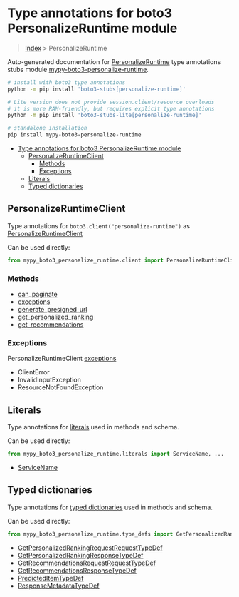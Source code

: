 <a id="type-annotations-for-boto3-personalizeruntime-module"></a>

# Type annotations for boto3 PersonalizeRuntime module

> [Index](..) > PersonalizeRuntime

Auto-generated documentation for
[PersonalizeRuntime](https://boto3.amazonaws.com/v1/documentation/api/latest/reference/services/personalize-runtime.html#PersonalizeRuntime)
type annotations stubs module
[mypy-boto3-personalize-runtime](https://pypi.org/project/mypy-boto3-personalize-runtime/).

```bash
# install with boto3 type annotations
python -m pip install 'boto3-stubs[personalize-runtime]'

# Lite version does not provide session.client/resource overloads
# it is more RAM-friendly, but requires explicit type annotations
python -m pip install 'boto3-stubs-lite[personalize-runtime]'

# standalone installation
pip install mypy-boto3-personalize-runtime
```

- [Type annotations for boto3 PersonalizeRuntime module](#type-annotations-for-boto3-personalizeruntime-module)
  - [PersonalizeRuntimeClient](#personalizeruntimeclient)
    - [Methods](#methods)
    - [Exceptions](#exceptions)
  - [Literals](#literals)
  - [Typed dictionaries](#typed-dictionaries)

<a id="personalizeruntimeclient"></a>

## PersonalizeRuntimeClient

Type annotations for `boto3.client("personalize-runtime")` as
[PersonalizeRuntimeClient](./client.md)

Can be used directly:

```python
from mypy_boto3_personalize_runtime.client import PersonalizeRuntimeClient
```

<a id="methods"></a>

### Methods

- [can_paginate](./client.md#can_paginate)
- [exceptions](./client.md#exceptions)
- [generate_presigned_url](./client.md#generate_presigned_url)
- [get_personalized_ranking](./client.md#get_personalized_ranking)
- [get_recommendations](./client.md#get_recommendations)

<a id="exceptions"></a>

### Exceptions

PersonalizeRuntimeClient [exceptions](./client.md#exceptions)

- ClientError
- InvalidInputException
- ResourceNotFoundException

<a id="literals"></a>

## Literals

Type annotations for [literals](./literals.md) used in methods and schema.

Can be used directly:

```python
from mypy_boto3_personalize_runtime.literals import ServiceName, ...
```

- [ServiceName](./literals.md#servicename)

<a id="typed-dictionaries"></a>

## Typed dictionaries

Type annotations for [typed dictionaries](./type_defs.md) used in methods and
schema.

Can be used directly:

```python
from mypy_boto3_personalize_runtime.type_defs import GetPersonalizedRankingRequestRequestTypeDef, ...
```

- [GetPersonalizedRankingRequestRequestTypeDef](./type_defs.md#getpersonalizedrankingrequestrequesttypedef)
- [GetPersonalizedRankingResponseTypeDef](./type_defs.md#getpersonalizedrankingresponsetypedef)
- [GetRecommendationsRequestRequestTypeDef](./type_defs.md#getrecommendationsrequestrequesttypedef)
- [GetRecommendationsResponseTypeDef](./type_defs.md#getrecommendationsresponsetypedef)
- [PredictedItemTypeDef](./type_defs.md#predicteditemtypedef)
- [ResponseMetadataTypeDef](./type_defs.md#responsemetadatatypedef)
